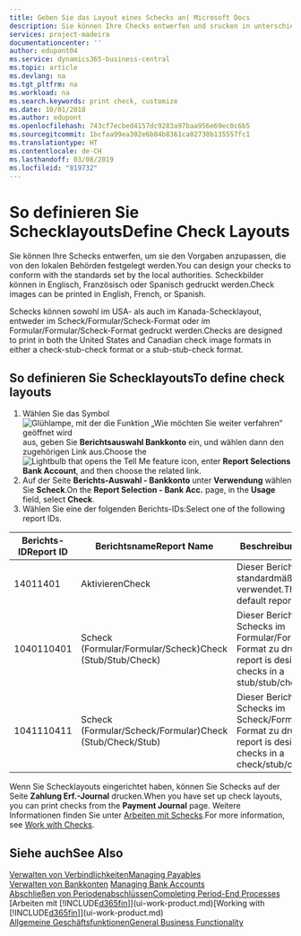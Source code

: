 ```yaml
---
title: Geben Sie das Layout eines Schecks an| Microsoft Docs
description: Sie können Ihre Checks entwerfen und srucken in unterschiedliche Formaten, um Standardwerten zu entsprechen.
services: project-madeira
documentationcenter: ''
author: edupont04
ms.service: dynamics365-business-central
ms.topic: article
ms.devlang: na
ms.tgt_pltfrm: na
ms.workload: na
ms.search.keywords: print check, customize
ms.date: 10/01/2018
ms.author: edupont
ms.openlocfilehash: 743cf7ecbed4157dc9283a97baa956e69ec0c6b5
ms.sourcegitcommit: 1bcfaa99ea302e6b84b8361ca02730b135557fc1
ms.translationtype: HT
ms.contentlocale: de-CH
ms.lasthandoff: 03/08/2019
ms.locfileid: "819732"
---
```

# <a name="define-check-layouts"></a><span data-ttu-id="47e6a-103">So definieren Sie Schecklayouts</span><span class="sxs-lookup"><span data-stu-id="47e6a-103">Define Check Layouts</span></span>
<span data-ttu-id="47e6a-104">Sie können Ihre Schecks entwerfen, um sie den Vorgaben anzupassen, die von den lokalen Behörden festgelegt werden.</span><span class="sxs-lookup"><span data-stu-id="47e6a-104">You can design your checks to conform with the standards set by the local authorities.</span></span> <span data-ttu-id="47e6a-105">Scheckbilder können in Englisch, Französisch oder Spanisch gedruckt werden.</span><span class="sxs-lookup"><span data-stu-id="47e6a-105">Check images can be printed in English, French, or Spanish.</span></span>

<span data-ttu-id="47e6a-106">Schecks können sowohl im USA- als auch im Kanada-Schecklayout, entweder im Scheck/Formular/Scheck-Format oder im Formular/Formular/Scheck-Format gedruckt werden.</span><span class="sxs-lookup"><span data-stu-id="47e6a-106">Checks are designed to print in both the United States and Canadian check image formats in either a check-stub-check format or a stub-stub-check format.</span></span>

## <a name="to-define-check-layouts"></a><span data-ttu-id="47e6a-107">So definieren Sie Schecklayouts</span><span class="sxs-lookup"><span data-stu-id="47e6a-107">To define check layouts</span></span>
1. <span data-ttu-id="47e6a-108">Wählen Sie das Symbol ![Glühlampe, mit der die Funktion „Wie möchten Sie weiter verfahren“ geöffnet wird](media/ui-search/search_small.png "Wie möchten Sie weiter verfahren?") aus, geben Sie **Berichtsauswahl Bankkonto** ein, und wählen dann den zugehörigen Link aus.</span><span class="sxs-lookup"><span data-stu-id="47e6a-108">Choose the ![Lightbulb that opens the Tell Me feature](media/ui-search/search_small.png "Tell me what you want to do") icon, enter **Report Selections Bank Account**, and then choose the related link.</span></span>
2. <span data-ttu-id="47e6a-109">Auf der Seite **Berichts-Auswahl - Bankkonto** unter **Verwendung** wählen Sie **Scheck**.</span><span class="sxs-lookup"><span data-stu-id="47e6a-109">On the **Report Selection - Bank Acc.** page, in the **Usage** field, select **Check**.</span></span>
3. <span data-ttu-id="47e6a-110">Wählen Sie eine der folgenden Berichts-IDs:</span><span class="sxs-lookup"><span data-stu-id="47e6a-110">Select one of the following report IDs.</span></span>

| <span data-ttu-id="47e6a-111">Berichts-ID</span><span class="sxs-lookup"><span data-stu-id="47e6a-111">Report ID</span></span> | <span data-ttu-id="47e6a-112">Berichtsname</span><span class="sxs-lookup"><span data-stu-id="47e6a-112">Report Name</span></span> | <span data-ttu-id="47e6a-113">Beschreibung</span><span class="sxs-lookup"><span data-stu-id="47e6a-113">Description</span></span> |
| --- | --- | --- |
| <span data-ttu-id="47e6a-114">1401</span><span class="sxs-lookup"><span data-stu-id="47e6a-114">1401</span></span> |<span data-ttu-id="47e6a-115">Aktivieren</span><span class="sxs-lookup"><span data-stu-id="47e6a-115">Check</span></span> |<span data-ttu-id="47e6a-116">Dieser Bericht wird standardmäßig verwendet.</span><span class="sxs-lookup"><span data-stu-id="47e6a-116">This is the default report.</span></span> |
| <span data-ttu-id="47e6a-117">10401</span><span class="sxs-lookup"><span data-stu-id="47e6a-117">10401</span></span> |<span data-ttu-id="47e6a-118">Scheck (Formular/Formular/Scheck)</span><span class="sxs-lookup"><span data-stu-id="47e6a-118">Check (Stub/Stub/Check)</span></span> |<span data-ttu-id="47e6a-119">Dieser Bericht dient dazu, Schecks im Formular/Formular/Scheck-Format zu drucken.</span><span class="sxs-lookup"><span data-stu-id="47e6a-119">This report is designed to print checks in a stub/stub/check format.</span></span> |
| <span data-ttu-id="47e6a-120">10411</span><span class="sxs-lookup"><span data-stu-id="47e6a-120">10411</span></span> |<span data-ttu-id="47e6a-121">Scheck (Formular/Scheck/Formular)</span><span class="sxs-lookup"><span data-stu-id="47e6a-121">Check (Stub/Check/Stub)</span></span> |<span data-ttu-id="47e6a-122">Dieser Bericht dient dazu, Schecks im Scheck/Formular/Scheck-Format zu drucken.</span><span class="sxs-lookup"><span data-stu-id="47e6a-122">This report is designed to print checks in a check/stub/check format.</span></span> |

<span data-ttu-id="47e6a-123">Wenn Sie Schecklayouts eingerichtet haben, können Sie Schecks auf der Seite **Zahlung Erf.-Journal** drucken.</span><span class="sxs-lookup"><span data-stu-id="47e6a-123">When you have set up check layouts, you can print checks from the **Payment Journal** page.</span></span> <span data-ttu-id="47e6a-124">Weitere Informationen finden Sie unter [Arbeiten mit Schecks](payables-how-work-checks.md).</span><span class="sxs-lookup"><span data-stu-id="47e6a-124">For more information, see [Work with Checks](payables-how-work-checks.md).</span></span>

## <a name="see-also"></a><span data-ttu-id="47e6a-125">Siehe auch</span><span class="sxs-lookup"><span data-stu-id="47e6a-125">See Also</span></span>
[<span data-ttu-id="47e6a-126">Verwalten von Verbindlichkeiten</span><span class="sxs-lookup"><span data-stu-id="47e6a-126">Managing Payables</span></span>](payables-manage-payables.md)  
<span data-ttu-id="47e6a-127">[Verwalten von Bankkonten](bank-manage-bank-accounts.md) </span><span class="sxs-lookup"><span data-stu-id="47e6a-127">[Managing Bank Accounts](bank-manage-bank-accounts.md) </span></span>  
[<span data-ttu-id="47e6a-128">Abschließen von Periodenabschlüssen</span><span class="sxs-lookup"><span data-stu-id="47e6a-128">Completing Period-End Processes</span></span>](year-how-complete-period-end-processes.md)  
<span data-ttu-id="47e6a-129">[Arbeiten mit [!INCLUDE[d365fin](includes/d365fin_md.md)]](ui-work-product.md)</span><span class="sxs-lookup"><span data-stu-id="47e6a-129">[Working with [!INCLUDE[d365fin](includes/d365fin_md.md)]](ui-work-product.md)</span></span>  
[<span data-ttu-id="47e6a-130">Allgemeine Geschäftsfunktionen</span><span class="sxs-lookup"><span data-stu-id="47e6a-130">General Business Functionality</span></span>](ui-across-business-areas.md)
